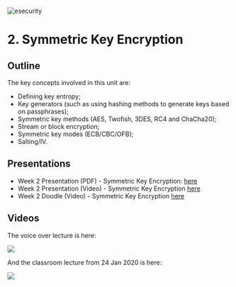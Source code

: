 ![esecurity](https://raw.githubusercontent.com/billbuchanan/esecurity/master/z_associated/esecurity_graphics.jpg)
# 2. Symmetric Key Encryption

## Outline
The key concepts involved in this unit are:

* Defining key entropy; 
* Key generators (such as using hashing methods to generate keys based on passphrases); 
* Symmetric key methods (AES, Twofish, 3DES, RC4 and ChaCha20); 
* Stream or block encryption; 
* Symmetric key modes (ECB/CBC/OFB); 
* Salting/IV.


## Presentations

* Week 2 Presentation (PDF) - Symmetric Key Encryption: [here](https://asecuritysite.com/public/chapter02_secret.pdf)
* Week 2 Presentation (Video) - Symmetric Key Encryption [here](https://youtu.be/nLRV34K3xIo)
* Week 2 Doodle (Video) - Symmetric Key Encryption [here](https://youtu.be/FAjEn-u-qfA)
<!-- * Week 2 Presentation (Lecture - Video) - Symmetric Key Encryption: [here](https://youtu.be/CCOt8Xk3ZVU). Recorded on Friday 24 Jan 2020. -->


## Videos
The voice over lecture is here:

[![](http://img.youtube.com/vi/nLRV34K3xIo/0.jpg)](https://www.youtube.com/watch?v=nLRV34K3xIo "")

And the classroom lecture from 24 Jan 2020 is here:

[![](http://img.youtube.com/vi/CCOt8Xk3ZVU/0.jpg)](https://www.youtube.com/watch?v=CCOt8Xk3ZVU "")


